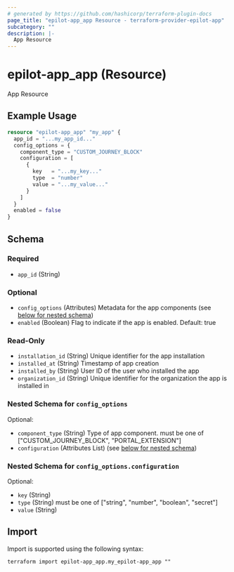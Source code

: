 ```yaml
---
# generated by https://github.com/hashicorp/terraform-plugin-docs
page_title: "epilot-app_app Resource - terraform-provider-epilot-app"
subcategory: ""
description: |-
  App Resource
---
```


# epilot-app_app (Resource)

App Resource

## Example Usage

```terraform
resource "epilot-app_app" "my_app" {
  app_id = "...my_app_id..."
  config_options = {
    component_type = "CUSTOM_JOURNEY_BLOCK"
    configuration = [
      {
        key   = "...my_key..."
        type  = "number"
        value = "...my_value..."
      }
    ]
  }
  enabled = false
}
```

<!-- schema generated by tfplugindocs -->
## Schema

### Required

- `app_id` (String)

### Optional

- `config_options` (Attributes) Metadata for the app components (see [below for nested schema](#nestedatt--config_options))
- `enabled` (Boolean) Flag to indicate if the app is enabled. Default: true

### Read-Only

- `installation_id` (String) Unique identifier for the app installation
- `installed_at` (String) Timestamp of app creation
- `installed_by` (String) User ID of the user who installed the app
- `organization_id` (String) Unique identifier for the organization the app is installed in

<a id="nestedatt--config_options"></a>
### Nested Schema for `config_options`

Optional:

- `component_type` (String) Type of app component. must be one of ["CUSTOM_JOURNEY_BLOCK", "PORTAL_EXTENSION"]
- `configuration` (Attributes List) (see [below for nested schema](#nestedatt--config_options--configuration))

<a id="nestedatt--config_options--configuration"></a>
### Nested Schema for `config_options.configuration`

Optional:

- `key` (String)
- `type` (String) must be one of ["string", "number", "boolean", "secret"]
- `value` (String)

## Import

Import is supported using the following syntax:

```shell
terraform import epilot-app_app.my_epilot-app_app ""
```
